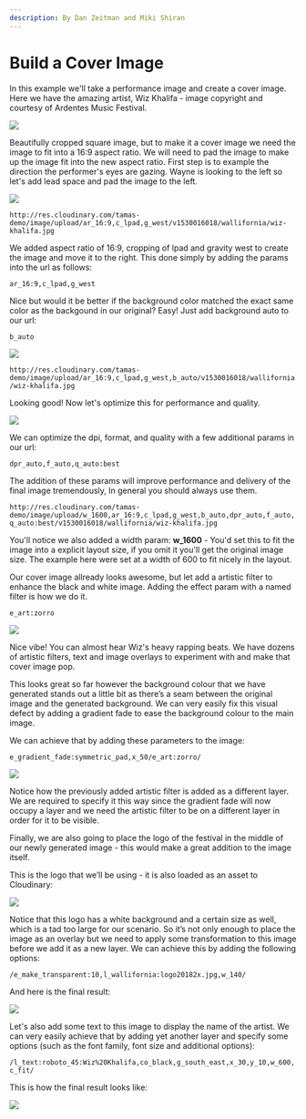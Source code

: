 ```yaml
---
description: By Dan Zeitman and Miki Shiran
---
```


# Build a Cover Image

In this example we'll take a performance image and create a cover image. Here we have the amazing  artist, Wiz Khalifa - image copyright and courtesy of Ardentes Music Festival.

![](http://res.cloudinary.com/tamas-demo/image/upload/c_scale,w_300,dpr_2.0/wallifornia/wiz-khalifa.jpg.png)

Beautifully cropped square image, but to make it a cover image we need the image to fit into a 16:9 aspect ratio. We will need to pad the image to make up the image fit into the new aspect ratio. First step is to example the direction the performer's eyes are gazing. Wayne is looking to the left so let's add lead space and pad the image to the left.

![](http://res.cloudinary.com/tamas-demo/image/upload/c_scale,w_600,ar_16:9,c_lpad,g_west,dpr_2.0/wallifornia/wiz-khalifa.jpg.png)

`http://res.cloudinary.com/tamas-demo/image/upload/ar_16:9,c_lpad,g_west/v1530016018/wallifornia/wiz-khalifa.jpg`

We added aspect ratio of 16:9, cropping of lpad and gravity west to create the image and move it to the right. This done simply by adding the params into the url as follows:

```text
ar_16:9,c_lpad,g_west
```

Nice but would it be better if the background color matched the exact same color as the backgound in our original? Easy! Just add background auto to our url:

```text
b_auto
```

![](http://res.cloudinary.com/tamas-demo/image/upload/c_scale,w_600,ar_16:9,c_lpad,g_west,b_auto,dpr_2.0/wallifornia/wiz-khalifa.jpg.png)

`http://res.cloudinary.com/tamas-demo/image/upload/ar_16:9,c_lpad,g_west,b_auto/v1530016018/wallifornia/wiz-khalifa.jpg`

Looking good! Now let's optimize this for performance and quality.

![](http://res.cloudinary.com/tamas-demo/image/upload/ar_16:9,c_lpad,g_west,b_auto,dpr_2.0/wallifornia/wiz-khalifa.jpg.png)

We can optimize the dpi, format, and quality with a few additional params in our url:

```text
dpr_auto,f_auto,q_auto:best
```

The addition of these params will improve performance and delivery of the final image tremendously, In general you should always use them.

`http://res.cloudinary.com/tamas-demo/image/upload/w_1600,ar_16:9,c_lpad,g_west,b_auto,dpr_auto,f_auto,q_auto:best/v1530016018/wallifornia/wiz-khalifa.jpg`

You'll notice we also added a width param: **w\_1600** - You'd set this to fit the image into a explicit layout size, if you omit it you'll get the original image size. The example here were set at a width of 600 to fit nicely in the layout.

Our cover image allready looks awesome, but let add a artistic filter to enhance the black and white image. Adding the effect param with a named filter is how we do it.

```text
e_art:zorro
```

![](http://res.cloudinary.com/tamas-demo/image/upload/c_scale,w_600,ar_16:9,,dpr_2.0,c_lpad,g_west,b_auto,dpr_auto,f_auto,q_auto:best,e_art:zorro/wallifornia/wiz-khalifa.jpg.png)

Nice vibe! You can almost hear Wiz's heavy rapping beats. We have dozens of artistic filters, text and image overlays to experiment with and make that cover image pop.

This looks great so far however the background colour that we have generated stands out a little bit as there’s a seam between the original image and the generated background. We can very easily fix this visual defect by adding a gradient fade to ease the background colour to the main image.

We can achieve that by adding these parameters to the image:

`e_gradient_fade:symmetric_pad,x_50/e_art:zorro/`

![](http://res.cloudinary.com/tamas-demo/image/upload/c_scale,w_600,ar_16:9,,dpr_2.0,c_lpad,g_west,b_auto,dpr_auto,f_auto,q_auto:best,e_gradient_fade:symmetric_pad,x_50/e_art:zorro/wallifornia/wiz-khalifa.jpg.png)

Notice how the previously added artistic filter is added as a different layer. We are required to specify it this way since the gradient fade will now occupy a layer and we need the artistic filter to be on a different layer in order for it to be visible.

Finally, we are also going to place the logo of the festival in the middle of our newly generated image - this would make a great addition to the image itself.

This is the logo that we’ll be using - it is also loaded as an asset to Cloudinary:  


![](https://res.cloudinary.com/tamas-demo/image/upload/v1530018414/wallifornia/logo20182x.jpg)

Notice that this logo has a white background and a certain size as well, which is a tad too large for our scenario. So it’s not only enough to place the image as an overlay but we need to apply some transformation to this image before we add it as a new layer. We can achieve this by adding the following options:

`/e_make_transparent:10,l_wallifornia:logo20182x.jpg,w_140/`

And here is the final result:

![](http://res.cloudinary.com/tamas-demo/image/upload/c_scale,,dpr_2.0,w_600,ar_16:9,c_lpad,g_west,b_auto,dpr_auto,f_auto,q_auto:best,e_gradient_fade:symmetric_pad,x_50/e_make_transparent:10,l_wallifornia:logo20182x.jpg,w_140/e_art:zorro/v1530016018/wallifornia/wiz-khalifa.jpg.png)

Let's also add some text to this image to display the name of the artist. We can very easily achieve that by adding yet another layer and specify some options \(such as the font family, font size and additional options\):

`/l_text:roboto_45:Wiz%20Khalifa,co_black,g_south_east,x_30,y_10,w_600,c_fit/`

This is how the final result looks like:

![](http://res.cloudinary.com/tamas-demo/image/upload/ar_16:9,,dpr_2.0,c_lpad,g_west,b_auto/e_gradient_fade:symmetric_pad,x_50/e_art:zorro//e_make_transparent:10,l_wallifornia:logo20182x.jpg,w_140/l_text:roboto_45:Wiz%20Khalifa,co_black,g_south_east,x_30,y_10,w_600,c_fit/v1530016018/wallifornia/wiz-khalifa.jpg.png)

